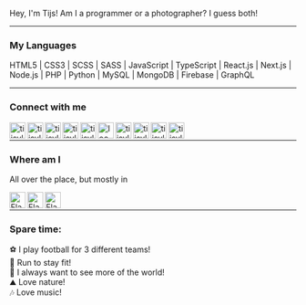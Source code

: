 Hey, I'm Tijs! Am I a programmer or a photographer? I guess both!

---

### My Languages
HTML5 | 
CSS3 | 
SCSS | 
SASS | 
JavaScript | 
TypeScript | 
React.js | 
Next.js | 
Node.js | 
PHP | 
Python | 
MySQL | 
MongoDB | 
Firebase | 
GraphQL
<br />

---


### Connect with me
[<img align="left" alt="tijsvl.net" width="28px" src="https://tijsvl.net/Qlibpk7E/git/globe.svg#1" />][website]
[<img align="left" alt="tijsvl | Twitter" width="28px" src="https://tijsvl.net/Qlibpk7E/git/twitter.svg#1" />][twitter]
[<img align="left" alt="tijsvl | Facebook" width="28px" src="https://tijsvl.net/Qlibpk7E/git/facebook.svg#1" />][facebook]
[<img align="left" alt="tijsvl | LinkedIn" width="28px" src="https://tijsvl.net/Qlibpk7E/git/linkedin.svg#1" />][linkedin]
[<img align="left" alt="tijsvl | Instagram" width="28px" src="https://tijsvl.net/Qlibpk7E/git/instagram.svg#1" />][instagramtijsvl]
[<img align="left" alt="lookwhatiso | Instagram" width="28px" src="https://tijsvl.net/Qlibpk7E/git/instagram.svg#1" />][instagramlookwhatiso]
[<img align="left" alt="tijsvl | Unsplash" width="28px" src="https://tijsvl.net/Qlibpk7E/git/unsplash.svg#1" />][unsplash]
[<img align="left" alt="tijsvl | 500px" width="28px" src="https://tijsvl.net/Qlibpk7E/git/500px.svg#1" />][500px]
[<img align="left" alt="tijsvl | Github" width="28px" src="https://tijsvl.net/Qlibpk7E/git/github.svg#1" />][github]
[<img align="left" alt="tijsvl | CSSBattle" width="28px" src="https://tijsvl.net/Qlibpk7E/git/cssbattle.svg#1" />][cssbattle]

<br />

---

### Where am I
All over the place, but mostly in<br />

<img align="left" alt="Flag of The Netherlands" title="The Netherlands" width="28px" src="https://tijsvl.net/Qlibpk7E/git/nl.svg#2" />
<img align="left" alt="Flag of Bulgaria" title="Bulgaria" width="28px" src="https://tijsvl.net/Qlibpk7E/git/bg.svg#2" />
<img align="left" alt="Flag of United Kingdom" title="United Kingdom" width="28px" src="https://tijsvl.net/Qlibpk7E/git/gb.svg#2" />
<br />

---

### Spare time:
⚽ I play football for 3 different teams!<br />
🏃 Run to stay fit!<br />
🧳 I always want to see more of the world!<br />
⛰️ Love nature!<br />
🎶 Love music!


[website]: https://tijsvl.net
[twitter]: https://twitter.com/tijsvl
[instagramtijsvl]: https://instagram.com/tijsvl
[instagramlookwhatiso]: https://instagram.com/lookwhatiso
[linkedin]: https://linkedin.com/in/tijsvl
[facebook]: https://www.facebook.com/tijsvl
[unsplash]: https://unsplash.com/@tijsvl
[500px]: https://500px.com/p/lookwhatiso
[github]: https://github.com/Tijsvl
[cssbattle]: https://cssbattle.dev/player/tijsvl
